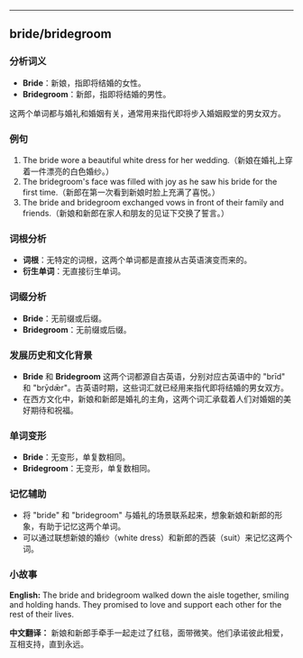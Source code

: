 
---------------
## bride/bridegroom
### 分析词义
- **Bride**：新娘，指即将结婚的女性。
- **Bridegroom**：新郎，指即将结婚的男性。

这两个单词都与婚礼和婚姻有关，通常用来指代即将步入婚姻殿堂的男女双方。

### 例句
1. The bride wore a beautiful white dress for her wedding.（新娘在婚礼上穿着一件漂亮的白色婚纱。）
2. The bridegroom's face was filled with joy as he saw his bride for the first time.（新郎在第一次看到新娘时脸上充满了喜悦。）
3. The bride and bridegroom exchanged vows in front of their family and friends.（新娘和新郎在家人和朋友的见证下交换了誓言。）

### 词根分析
- **词根**：无特定的词根，这两个单词都是直接从古英语演变而来的。
- **衍生单词**：无直接衍生单词。

### 词缀分析
- **Bride**：无前缀或后缀。
- **Bridegroom**：无前缀或后缀。

### 发展历史和文化背景
- **Bride** 和 **Bridegroom** 这两个词都源自古英语，分别对应古英语中的 "brīd" 和 "brȳdǣr"。古英语时期，这些词汇就已经用来指代即将结婚的男女双方。
- 在西方文化中，新娘和新郎是婚礼的主角，这两个词汇承载着人们对婚姻的美好期待和祝福。

### 单词变形
- **Bride**：无变形，单复数相同。
- **Bridegroom**：无变形，单复数相同。

### 记忆辅助
- 将 "bride" 和 "bridegroom" 与婚礼的场景联系起来，想象新娘和新郎的形象，有助于记忆这两个单词。
- 可以通过联想新娘的婚纱（white dress）和新郎的西装（suit）来记忆这两个词。

### 小故事
**English:**
The bride and bridegroom walked down the aisle together, smiling and holding hands. They promised to love and support each other for the rest of their lives.

**中文翻译：**
新娘和新郎手牵手一起走过了红毯，面带微笑。他们承诺彼此相爱，互相支持，直到永远。


